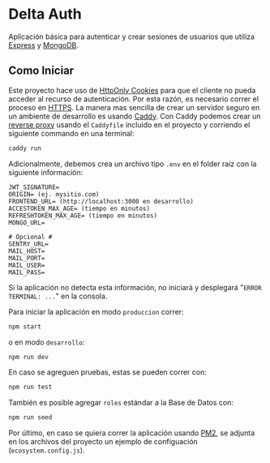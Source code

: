 # Delta Auth

Aplicación básica para autenticar y crear sesiones de usuarios que utiliza [Express](https://expressjs.com/) y [MongoDB](https://www.mongodb.com/).

## Como Iniciar

Este proyecto hace uso de [HttpOnly Cookies](https://www.cookiepro.com/knowledge/httponly-cookie/) para que el cliente no pueda acceder al recurso de autenticación. Por esta razón, es necesario correr el proceso en [HTTPS](https://www.cloudflare.com/learning/ssl/what-is-https/). La manera mas sencilla de crear un servidor seguro en un ambiente de desarrollo es usando [Caddy](https://caddyserver.com/docs/getting-started). Con Caddy podemos crear un [reverse proxy](https://caddyserver.com/docs/quick-starts/reverse-proxy) usando el `Caddyfile` incluido en el proyecto y corriendo el siguiente commando en una terminal:

```bash
caddy run
```

Adicionalmente, debemos crea un archivo tipo `.env` en el folder raíz con la siguiente información:

```text
JWT_SIGNATURE=
ORIGIN= (ej. mysitio.com)
FRONTEND_URL= (http://localhost:3000 en desarrollo)
ACCESTOKEN_MAX_AGE= (tiempo en minutos)
REFRESHTOKEN_MAX_AGE= (tiempo en minutos)
MONGO_URL=

# Opcional #
SENTRY_URL=
MAIL_HOST=
MAIL_PORT=
MAIL_USER=
MAIL_PASS=
```

Si la aplicación no detecta esta información, no iniciará y desplegará "`ERROR TERMINAL: ...`" en la consola.

Para iniciar la aplicación en modo `produccion` correr:

```bash
npm start
```

o en modo `desarrollo`:

```bash
npm run dev
```

En caso se agreguen pruebas, estas se pueden correr con:

```bash
npm run test
```

También es posible agregar `roles` estándar a la Base de Datos con:

```bash
npm run seed
```

Por último, en caso se quiera correr la aplicación usando [PM2](https://pm2.keymetrics.io/docs/usage/quick-start/), se adjunta en los archivos del proyecto un ejemplo de configuación (`ecosystem.config.js`).
